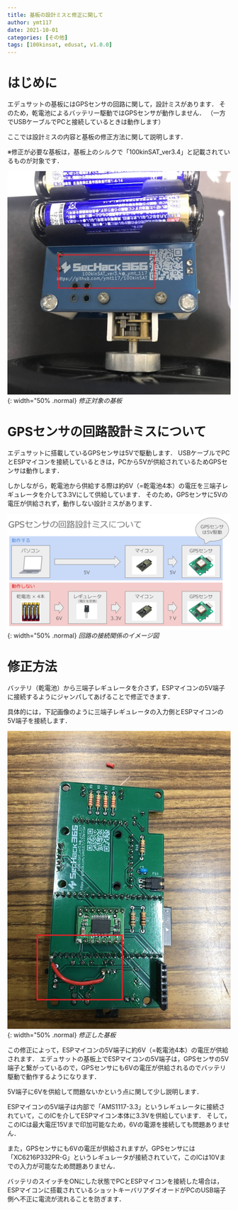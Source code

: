 ```yaml
---
title: 基板の設計ミスと修正に関して
author: ymt117
date: 2021-10-01
categories: [その他]
tags: [100kinsat, edusat, v1.0.0]
---
```


# はじめに

エデュサットの基板にはGPSセンサの回路に関して，設計ミスがあります．
そのため，乾電池によるバッテリー駆動ではGPSセンサが動作しません．
（一方でUSBケーブルでPCと接続しているときは動作します）

ここでは設計ミスの内容と基板の修正方法に関して説明します．

※修正が必要な基板は，基板上のシルクで「100kinSAT_ver3.4」と記載されているものが対象です．

![edusat](/assets/img/post/fix-circuit-board/edusat.jpg){: width="50% .normal}
_修正対象の基板_

# GPSセンサの回路設計ミスについて

エデュサットに搭載しているGPSセンサは5Vで駆動します．
USBケーブルでPCとESPマイコンを接続しているときは，PCから5Vが供給されているためGPSセンサは動作します．

しかしながら，乾電池から供給する際は約6V（=乾電池4本）の電圧を三端子レギュレータを介して3.3Vにして供給しています．
そのため，GPSセンサに5Vの電圧が供給されず，動作しない設計ミスがあります．

![gps](/assets/img/post/fix-circuit-board/gps.jpg){: width="50% .normal}
_回路の接続関係のイメージ図_

# 修正方法

バッテリ（乾電池）から三端子レギュレータを介さず，ESPマイコンの5V端子に接続するようにジャンパしてあげることで修正できます．

具体的には，下記画像のように三端子レギュレータの入力側とESPマイコンの5V端子を接続します．

![fix](/assets/img/post/fix-circuit-board/image0.jpg){: width="50% .normal}
_修正した基板_

この修正によって，ESPマイコンの5V端子に約6V（=乾電池4本）の電圧が供給されます．
エデュサットの基板上でESPマイコンの5V端子は，GPSセンサの5V端子と繋がっているので，GPSセンサにも6Vの電圧が供給されるのでバッテリ駆動で動作するようになります．

5V端子に6Vを供給して問題ないかという点に関して少し説明します．

ESPマイコンの5V端子は内部で「AMS1117-3.3」というレギュレータに接続されていて，このICを介してESPマイコン本体に3.3Vを供給しています．
そして，このICは最大電圧15Vまで印加可能なため，6Vの電源を接続しても問題ありません．

また，GPSセンサにも6Vの電圧が供給されますが，GPSセンサには「XC6216P332PR-G」というレギュレータが接続されていて，このICは10Vまでの入力が可能なため問題ありません．

バッテリのスイッチをONにした状態でPCとESPマイコンを接続した場合は，ESPマイコンに搭載されているショットキーバリアダイオードがPCのUSB端子側へ不正に電流が流れることを防ぎます．
